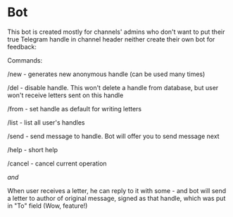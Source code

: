 # Bot
This bot is created mostly for channels' admins who don't want to put their true Telegram handle in channel header neither create their own bot for feedback:

Commands:

/new - generates new anonymous handle (can be used many times)

/del <handle> - disable handle. This won't delete a handle from database, but user won't receive letters sent on this handle

/from <handle> - set handle as default for writing letters

/list - list all user's handles

/send <handle> - send message to handle. Bot will offer you to send message next

/help - short help

/cancel - cancel current operation


*and*

When user receives a letter, he can reply to it with some <answer message> - and bot will send a letter to author of original message, signed as that handle, which was put in "To" field (Wow, feature!)
